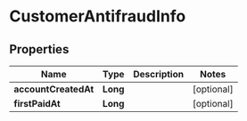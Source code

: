 

# CustomerAntifraudInfo

## Properties

Name | Type | Description | Notes
------------ | ------------- | ------------- | -------------
**accountCreatedAt** | **Long** |  |  [optional]
**firstPaidAt** | **Long** |  |  [optional]





